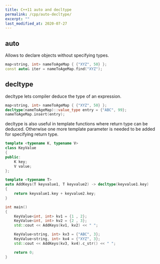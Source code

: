 ```yaml
---
title: C++11 auto and decltype
permalink: /cpp/auto-decltype/
excerpt: ""
last_modified_at: 2020-07-27
---
```


## auto
Allows to declare objects without specifying types.

```cpp
map<string, int> nameToAgeMap { {"XYZ", 50} };
const auto& iter = nameToAgeMap.find("XYZ");
```

## decltype
 
decltype lets  compiler deduce the type of an expression.
 
```cpp
map<string, int> nameToAgeMap { {"XYZ", 50} };
decltype(nameToAgeMap)::value_type entry = {"ABC", 99};
nameToAgeMap.insert(entry);
```

decltype is also useful in template functions where return type can be deduced. Otherwise one more template parameter is needed to be added for specifying return type.

```cpp
template <typename K, typename V>
class KeyValue
{
public:
    K key;
    V value;
};

template <typename T>
auto AddKeys(T keyvalue1, T keyvalue2) -> decltype(keyvalue1.key)
{
    return keyvalue1.key + keyvalue2.key;
}

int main()
{
    KeyValue<int, int> kv1 = {1 , 2};
    KeyValue<int, int> kv2 = {2 , 3};
    std::cout << AddKeys(kv1, kv2) << " ";

    KeyValue<string, int> kv3 = {"ABC", 3};
    KeyValue<string, int> kv4 = {"XYZ", 3};
    std::cout << AddKeys(kv3, kv4).c_str() << " ";

    return 0;
}
```
